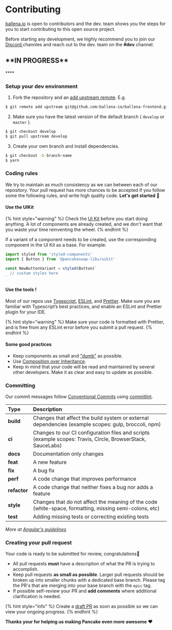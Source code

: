 # Contributing

[ballena.io](https://ballena.io/) is open to contributors and the dev. team shows you the steps for you to start contributing to this open source project.

Before starting any development, we highly recommend you to join our [Discord ](https://discord.gg/ydRbEAaqqc)channles and reach out to the dev. team on the **\#dev** channel.



## **\*\*IN PROGRESS\*\***

\*\*\*\*

### Setup your dev environment

1. Fork the repository and an [add upstream remote](https://docs.github.com/en/free-pro-team@latest/github/collaborating-with-issues-and-pull-requests/configuring-a-remote-for-a-fork). E.g.

```bash
$ git remote add upstream git@github.com:ballena-io/ballena-frontend.git
```

2. Make sure you have the latest version of the default branch \( `develop` or `master` \).

```bash
$ git checkout develop
$ git pull upstream develop
```

3. Create your own branch and install dependencies.

```bash
$ git checkout -b branch-name
$ yarn
```



### Coding rules

We try to maintain as much consistency as we can between each of our repository. Your pull request has more chances to be accepted if you follow some the following rules, and write high quality code. **Let's get started** 💪 

#### Use the UIKit

{% hint style="warning" %}
Check the [UI Kit](https://github.com/ballena-io/ballena-uikit) before you start doing anything. A lot of components are already created, and we don't want that you waste your time reinventing the wheel.
{% endhint %}

If a variant of a component needs to be created, use the corresponding component in the UI Kit as a base. For example:

```javascript
import styled from 'styled-components'
import { Button } from '@pancakeswap-libs/uikit'

const NewButtonVariant = styled(Button)`
  // custom styles here
`
```

#### Use the tools !

Most of our repos use [Typescript](https://www.typescriptlang.org/docs), [ESLint](https://eslint.org/docs/user-guide/getting-started), and [Prettier](https://prettier.io/). Make sure you are familiar with Typescript’s best practices, and enable an ESLint and Prettier plugin for your IDE.

{% hint style="warning" %}
Make sure your code is formatted with Prettier, and is free from any ESLint error before you submit a pull request.
{% endhint %}

#### Some good practices

* Keep components as small and ["dumb"](https://en.wikipedia.org/wiki/Pure_function) as possible.
* Use [Composition over Inheritance](https://reactjs.org/docs/composition-vs-inheritance.html).
* Keep in mind that your code will be read and maintained by several other developers. Make it as clear and easy to update as possible.

### Committing <a id="committing"></a>

Our commit messages follow [Conventional Commits](https://www.conventionalcommits.org/en/v1.0.0/) using [commitlint](https://commitlint.js.org/#/).‌

| Type | Description |
| :--- | :--- |
| **build** | Changes that affect the build system or external dependencies \(example scopes: gulp, broccoli, npm\) |
| **ci** | Changes to our CI configuration files and scripts \(example scopes: Travis, Circle, BrowserStack, SauceLabs\) |
| **docs** | Documentation only changes |
| **feat** | A new feature |
| **fix** | A bug fix |
| **perf** | A code change that improves performance |
| **refactor** | A code change that neither fixes a bug nor adds a feature |
| **style** | Changes that do not affect the meaning of the code \(white-space, formatting, missing semi-colons, etc\) |
| **test** | Adding missing tests or correcting existing tests |

_More at_ [_Angular's guidelines_](https://github.com/angular/angular/blob/22b96b9/CONTRIBUTING.md#type)_​_

### Creating your pull request 

Your code is ready to be submitted for review, congratulations🥳 

* All pull requests **must** have a description of what the PR is trying to accomplish.
* Keep pull requests **as small as possible**. Larger pull requests should be broken up into smaller chunks with a dedicated base branch. Please tag the PR's that are merging into your base branch with the `epic` tag.
* If possible self-review your PR and **add comments** where additional clarification is needed.

{% hint style="info" %}
Create a [draft PR](https://github.blog/2019-02-14-introducing-draft-pull-requests/) as soon as possible so we can view your ongoing progress.
{% endhint %}

**Thanks your for helping us making Pancake even more awesome** ❤ 

